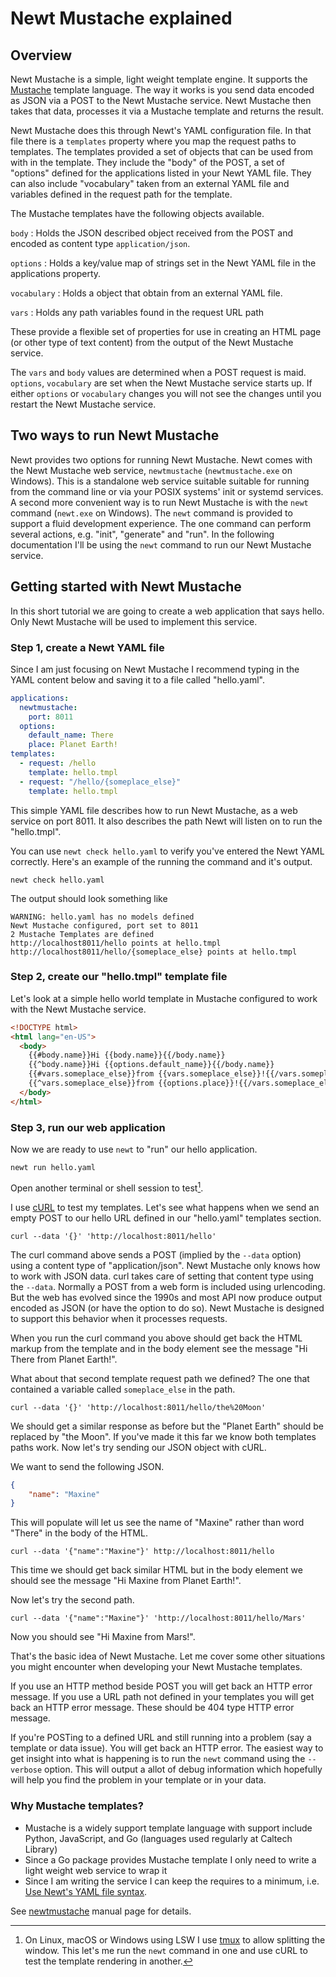 
# Newt Mustache explained

## Overview

Newt Mustache is a simple, light weight template engine. It supports the [Mustache](https://mustache.github.io) template language. The way it works is you send data encoded as JSON via a POST to the Newt Mustache service. Newt Mustache then takes that data, processes it via a Mustache template and returns the result.

Newt Mustache does this through Newt's YAML configuration file. In that file there is a `templates` property where you map the request paths to templates. The templates provided a set of objects that can be used from with in the template.  They include the "body" of the POST, a set of "options" defined for the applications listed in your Newt YAML file. They can also include "vocabulary" taken from an external YAML file and variables defined in the request path for the template.

The Mustache templates have the following objects available.

`body`
: Holds the JSON described object received from the POST and encoded as content type `application/json`.

`options`
: Holds a key/value map of strings set in the Newt YAML file in the applications property.

`vocabulary`
: Holds a object that obtain from an external YAML file.

`vars`
: Holds any path variables found in the request URL path

These provide a flexible set of properties for use in creating an HTML page (or other type of text content) from the output of the Newt Mustache service.

The `vars` and `body` values are determined when a POST request is maid. `options`, `vocabulary` are set when the Newt Mustache service starts up.  If either `options` or `vocabulary` changes you will not see the changes until you restart the Newt Mustache service.

## Two ways to run Newt Mustache

Newt provides two options for running Newt Mustache.  Newt comes with the Newt Mustache web service, `newtmustache` (`newtmustache.exe` on Windows). This is a standalone web service suitable suitable for running from the command line or via your POSIX systems' init or systemd services. A second more convenient way is to run Newt Mustache is with the `newt` command (`newt.exe` on Windows). The `newt` command is provided to support a fluid development experience. The one command can perform several actions, e.g. "init", "generate" and "run".  In the following documentation I'll be using the `newt` command to run our Newt Mustache service.

## Getting started with Newt Mustache

In this short tutorial we are going to create a web application that says hello. Only Newt Mustache will be used to implement this service.

### Step 1, create a Newt YAML file

Since I am just focusing on Newt Mustache I recommend typing in the YAML content below and saving it to a file called "hello.yaml".

~~~yaml
applications:
  newtmustache:
    port: 8011
  options:
    default_name: There
    place: Planet Earth!
templates:
  - request: /hello
    template: hello.tmpl
  - request: "/hello/{someplace_else}"
    template: hello.tmpl
~~~

This simple YAML file describes how to run Newt Mustache, as a web service on port 8011. It also describes the path Newt will listen on to run the "hello.tmpl".

You can use `newt check hello.yaml` to verify you've entered the Newt YAML correctly. Here's an example of the running the command and it's output.

~~~shell
newt check hello.yaml
~~~

The output should look something like

~~~text
WARNING: hello.yaml has no models defined
Newt Mustache configured, port set to 8011
2 Mustache Templates are defined
http://localhost8011/hello points at hello.tmpl
http://localhost8011/hello/{someplace_else} points at hello.tmpl
~~~

### Step 2, create our "hello.tmpl" template file

Let's look at a simple hello world template in Mustache configured to work with the Newt Mustache service.

~~~html
<!DOCTYPE html>
<html lang="en-US">
  <body>
    {{#body.name}}Hi {{body.name}}{{/body.name}}    
    {{^body.name}}Hi {{options.default_name}}{{/body.name}}
    {{#vars.someplace_else}}from {{vars.someplace_else}}!{{/vars.someplace_else}}
    {{^vars.someplace_else}}from {{options.place}}!{{/vars.someplace_else}}
  </body>
</html>
~~~

### Step 3, run our web application

Now we are ready to use `newt` to "run" our hello application.

~~~shell
newt run hello.yaml
~~~

Open another terminal or shell session to test[^1].  

[^1]: On Linux, macOS or Windows using LSW I use [tmux](https://github.com/tmux/tmux/wiki) to allow splitting the window. This let's me run the `newt` command in one and use cURL to test the template rendering in another.

I use [cURL](https://curl.se) to test my templates. Let's see what happens when we send an empty POST to our hello URL defined in our "hello.yaml" templates section.

~~~shell
curl --data '{}' 'http://localhost:8011/hello'
~~~

The curl command above sends a POST (implied by the `--data` option) using a content type of "application/json". Newt Mustache only knows how to work with JSON data. curl takes care of setting that content type using the `--data`. Normally a POST from a web form is included using urlencoding. But the web has evolved since the 1990s and most API now produce output encoded as JSON (or have the option to do so). Newt Mustache is designed to support this behavior when it processes requests.

When you run the curl command you above should get back the HTML markup from the template and in the body element see the message "Hi There from Planet Earth!".

What about that second template request path we defined? The one that contained a variable called `someplace_else` in the path.

~~~shell
curl --data '{}' 'http://localhost:8011/hello/the%20Moon'
~~~

We should get a similar response as before but the "Planet Earth" should be replaced by "the Moon". If you've made it this far we know both templates paths work.  Now let's try sending our JSON object with cURL.

We want to send the following JSON.

~~~json
{
    "name": "Maxine"
}
~~~

This will populate will let us see the name of "Maxine" rather than word "There" in the body of the HTML.

~~~shell
curl --data '{"name":"Maxine"}' http://localhost:8011/hello
~~~

This time we should get back similar HTML but in the body element we should see the message "Hi Maxine from Planet Earth!".

Now let's try the second path.

~~~shell
curl --data '{"name":"Maxine"}' 'http://localhost:8011/hello/Mars'
~~~

Now you should see "Hi Maxine from Mars!".

That's the basic idea of Newt Mustache. Let me cover some other situations you might encounter when developing your Newt Mustache templates.

If you use an HTTP method beside POST you will get back an HTTP error message. If you use a URL path not defined in your templates you will get back an HTTP error message. These should be 404 type HTTP error message.

If you're POSTing to a defined URL and still running into a problem (say a template or data issue). You will get back an HTTP error. The easiest way to get insight into what is happening is to run the `newt` command using the `--verbose` option. This will output a allot of debug information which hopefully will help you find the problem in your template or in your data.

### Why Mustache templates?

- Mustache is a widely support template language with support include Python, JavaScript, and Go (languages used regularly at Caltech Library)
- Since a Go package provides Mustache template I only need to write a light weight web service to wrap it
- Since I am writing the service I can keep the requires to a minimum, i.e. [Use Newt's YAML file syntax](newtmustache.1.md#newt_config_file).

See [newtmustache](newtmustache.1.md) manual page for details.
